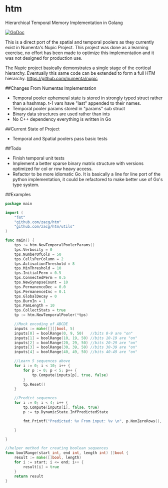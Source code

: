 htm
===

Hierarchical Temporal Memory Implementation in Golang

[![GoDoc](https://godoc.org/github.com/zacg/htm?status.png)](https://godoc.org/github.com/zacg/htm)

This is a direct port of the spatial and temporal poolers as they currently exist in Numenta's Nupic Project. This project was done as a learning exercise, no effort has been made to optimize this implementation and it was not designed for production use.

The Nupic project basically demonstrates a single stage of the cortical hierarchy. Eventually this same code can be extended to form a full HTM hierarchy. https://github.com/numenta/nupic

##Changes From Numentas Implementation
 * Temporal pooler ephemeral state is stored in strongly typed struct rather than a hashmap. t-1 vars have "last" appended to their names.
 * Temporal pooler params stored in "params" sub struct
 * Binary data structures are used rather than ints
 * No C++ dependency everything is written in Go

##Current State of Project
 * Temporal and Spatial poolers pass basic tests

##Todo
 * Finish temporal unit tests
 * Implement a better sparse binary matrix structure with versions optimized for col or row heavy access.
 * Refactor to be more idiomatic Go. It is basically a line for line port of the python implementation, it could be refactored to make better use of Go's type system.


##Examples

```go
package main

import (
	"fmt"
	"github.com/zacg/htm"
	"github.com/zacg/htm/utils"
)

func main() {
	tps := htm.NewTemporalPoolerParams()
	tps.Verbosity = 0
	tps.NumberOfCols = 50
	tps.CellsPerColumn = 2
	tps.ActivationThreshold = 8
	tps.MinThreshold = 10
	tps.InitialPerm = 0.5
	tps.ConnectedPerm = 0.5
	tps.NewSynapseCount = 10
	tps.PermanenceDec = 0.0
	tps.PermanenceInc = 0.1
	tps.GlobalDecay = 0
	tps.BurnIn = 1
	tps.PamLength = 10
	tps.CollectStats = true
	tp := htm.NewTemporalPooler(*tps)

	//Mock encoding of ABCDE
	inputs := make([][]bool, 5)
	inputs[0] = boolRange(0, 9, 50)   //bits 0-9 are "on"
	inputs[1] = boolRange(10, 19, 50) //bits 10-19 are "on"
	inputs[2] = boolRange(20, 29, 50) //bits 20-29 are "on"
	inputs[3] = boolRange(30, 39, 50) //bits 30-39 are "on"
	inputs[4] = boolRange(40, 49, 50) //bits 40-49 are "on"

	//Learn 5 sequences above
	for i := 0; i < 10; i++ {
		for p := 0; p < 5; p++ {
			tp.Compute(inputs[p], true, false)
		}
		tp.Reset()
	}

	//Predict sequences
	for i := 0; i < 4; i++ {
		tp.Compute(inputs[i], false, true)
		p := tp.DynamicState.InfPredictedState

		fmt.Printf("Predicted: %v From input: %v \n", p.NonZeroRows(), utils.OnIndices(inputs[i]))

	}

}

//helper method for creating boolean sequences
func boolRange(start int, end int, length int) []bool {
	result := make([]bool, length)
	for i := start; i <= end; i++ {
		result[i] = true
	}
	return result
}


```
